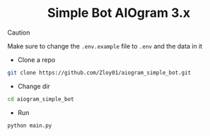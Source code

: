 <h1 align="center">Simple Bot AIOgram 3.x</h1>

> [!CAUTION]
> Make sure to change the `.env.example` file to `.env` and the data in it

- Clone a repo
```bash
git clone https://github.com/Zloy01/aiogram_simple_bot.git
```
- Change dir
```bash
cd aiogram_simple_bot
```
- Run
```bash
python main.py
```
